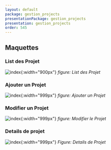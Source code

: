 ```yaml
---
layout: default
package: gestion_projects
presentationPackage: gestion_projects
presentation: gestion_projects
order: 545
---
```


## Maquettes

### List des Projet

![index](/prototype/conception/maquettes/images/list_des_projets.png){:width="900px"}
_figure: List des Projet_


<!-- new slide -->


### Ajouter un Projet

![index](/prototype/conception/maquettes/images/ajouter_un_projet.png){:width="999px"}
_figure: Ajouter un Projet_

<!-- new slide -->


### Modifier un Projet

![index](/prototype/conception/maquettes/images/modifier_le_projet.png){:width="999px"}
_figure: Modifier le Projet_

<!-- new slide -->


### Details de projet

![index](/prototype/conception/maquettes/images/details_de_projet.png){:width="999px"}
*Figure: Details de Projet*

<!-- new slide -->
